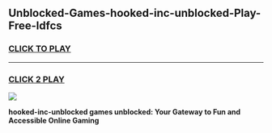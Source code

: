 
## Unblocked-Games-hooked-inc-unblocked-Play-Free-ldfcs
<h3>
<a href="https://premium76.site?title=hooked-inc-unblocked&ref=18A1">CLICK TO PLAY</a></h3>
<hr>

<h3>
<a href="https://premium76.site?title=hooked-inc-unblocked&ref=18A1">CLICK 2 PLAY</a>
  
</h3>

<a href="https://premium76.site?title=hooked-inc-unblocked&ref=18A1"><img src="https://clearcache.store/games.png"></a>


**hooked-inc-unblocked games unblocked: Your Gateway to Fun and Accessible Online Gaming**

